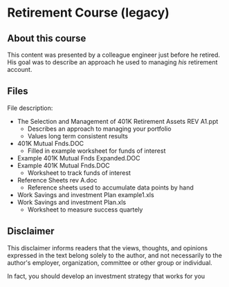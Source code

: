 # Retirement Course (legacy)

## About this course

This content was presented by a colleague engineer just before he retired. His goal was to describe an approach he used to managing *his* retirement account. 

## Files

File description:
* The Selection and Management of 401K Retirement Assets REV A1.ppt
  * Describes an approach to managing your portfolio
  * Values long term consistent results
* 401K Mutual Fnds.DOC
  * Filled in example worksheet for funds of interest
* Example 401K Mutual Fnds Expanded.DOC
* Example 401K Mutual Fnds.DOC
  * Worksheet to track funds of interest
* Reference Sheets rev A.doc
  * Reference sheets used to accumulate data points by hand
* Work Savings and investment Plan example1.xls
* Work Savings and investment Plan.xls
  * Worksheet to measure success quartely

## Disclaimer 

This disclaimer informs readers that the views, thoughts, and opinions expressed in the text belong solely to the author, and not necessarily to the author's employer, organization, committee or other group or individual.

In fact, you should develop an investment strategy that works for you